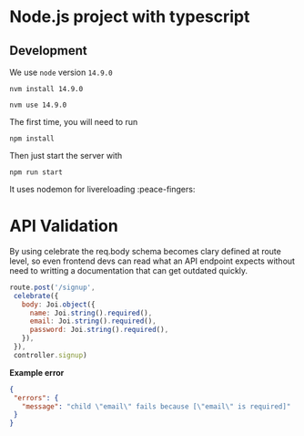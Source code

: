 # Node.js project with typescript

## Development

We use `node` version `14.9.0`

```
nvm install 14.9.0
```

```
nvm use 14.9.0
```

The first time, you will need to run

```
npm install
```

Then just start the server with

```
npm run start
```
It uses nodemon for livereloading :peace-fingers:

# API Validation

 By using celebrate the req.body schema becomes clary defined at route level, so even frontend devs can read what an API endpoint expects without need to writting a documentation that can get outdated quickly.

 ```js
 route.post('/signup',
  celebrate({
    body: Joi.object({
      name: Joi.string().required(),
      email: Joi.string().required(),
      password: Joi.string().required(),
    }),
  }),
  controller.signup)
 ```

 **Example error**

 ```json
 {
  "errors": {
    "message": "child \"email\" fails because [\"email\" is required]"
  }
 }
 ```
 
